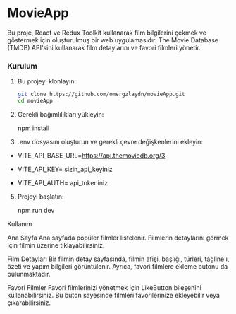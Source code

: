 # MovieApp

Bu proje, React ve Redux Toolkit kullanarak film bilgilerini çekmek ve göstermek için oluşturulmuş bir web uygulamasıdır. The Movie Database (TMDB) API'sini kullanarak film detaylarını ve favori filmleri yönetir.


### Kurulum

1. Bu projeyi klonlayın:

   ```bash
   git clone https://github.com/omergzlaydn/movieApp.git
   cd movieApp

2. Gerekli bağımlılıkları yükleyin:

   npm install

3. .env dosyasını oluşturun ve gerekli çevre değişkenlerini ekleyin:

-    VITE_API_BASE_URL=https://api.themoviedb.org/3          

-    VITE_API_KEY= sizin_api_keyiniz          

-    VITE_API_AUTH= api_tokeniniz


5. Projeyi başlatın:
   
   npm run dev


Kullanım

Ana Sayfa
Ana sayfada popüler filmler listelenir. Filmlerin detaylarını görmek için filmin üzerine tıklayabilirsiniz.

Film Detayları
Bir filmin detay sayfasında, filmin afişi, başlığı, türleri, tagline'ı, özeti ve yapım bilgileri görüntülenir. Ayrıca, favori filmlere ekleme butonu da bulunmaktadır.

Favori Filmler
Favori filmlerinizi yönetmek için LikeButton bileşenini kullanabilirsiniz. Bu buton sayesinde filmleri favorilerinize ekleyebilir veya çıkarabilirsiniz.


